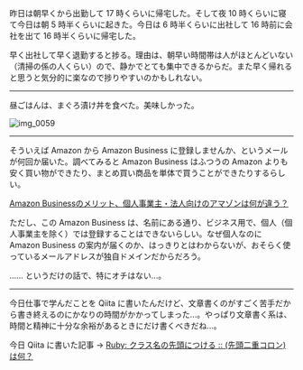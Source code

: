 昨日は朝早くから出勤して 17 時くらいに帰宅した。そして夜 10 時くらいに寝て今日は朝 5 時半くらいに起きた。今日は 6 時半くらいに出社して 16 時前に会社を出て 16 時半くらいに帰宅した。

早く出社して早く退勤すると捗る。理由は、朝早い時間帯は人がほとんどいない（清掃の係の人くらい）ので、静かでとても集中できるからだ。また早く帰れると思うと気分的に楽なので捗りやすいのかもしれない。

---

昼ごはんは、まぐろ漬け丼を食べた。美味しかった。

![img_0059](/images/2018/08/img_0059.jpg)

---

そういえば Amazon から Amazon Business に登録しませんか、というメールが何回か届いた。調べてみると Amazon Business はふつうの Amazon よりも安く買い物ができたり、まとめ買い商品を単体で買うことができたりするらしい。

[Amazon Businessのメリット、個人事業主・法人向けのアマゾンは何が違う？](https://keiei.co/amazon-business/)

ただし、この Amazon Business は、名前にある通り、ビジネス用で、個人（個人事業主を除く）では登録することはできないらしい。なぜ個人なのに Amazon Business の案内が届くのか、はっきりとはわからないが、おそらく使っているメールアドレスが独自ドメインだからだろう。

...... というだけの話で、特にオチはない...。

---

今日仕事で学んだことを Qiita に書いたんだけど、文章書くのがすごく苦手だから書き終えるのにかなりの時間がかかってしまった...。やっぱり文章書く系は、時間と精神に十分な余裕があるときにだけ書くべきだね...。

今日 Qiita に書いた記事 → [Ruby: クラス名の先頭につける :: (先頭二重コロン) は何？](https://qiita.com/noraworld/items/751f57d673de737755cb)
